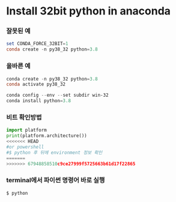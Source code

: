# Install 32bit python in anaconda
### 잘못된 예
```powershell
set CONDA_FORCE_32BIT=1
conda create -n py38_32 python=3.8
```

### 올바른 예
```powershell
conda create -n py38_32 python=3.8
conda activate py38_32

conda config --env --set subdir win-32
conda install python=3.8
```

### 비트 확인방법
```python
import platform
print(platform.architecture())
<<<<<<< HEAD
#or powershell
#$ python 후 뒤에 environment 정보 확인
=======
>>>>>>> 67948858510c9ce27999f5725663b61d17f22865
```

### terminal에서 파이썬 명령어 바로 실행
```powershell
$ python 
```